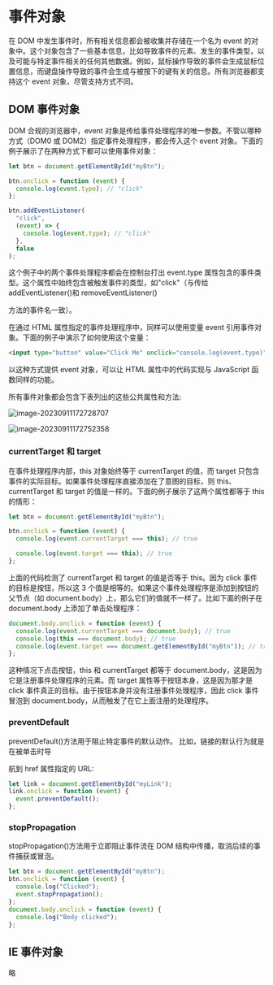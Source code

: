 # 事件对象

在 DOM 中发生事件时，所有相关信息都会被收集并存储在一个名为 event 的对象中。这个对象包含了一些基本信息，比如导致事件的元素、发生的事件类型，以及可能与特定事件相关的任何其他数据。例如，鼠标操作导致的事件会生成鼠标位置信息，而键盘操作导致的事件会生成与被按下的键有关的信息。所有浏览器都支持这个 event 对象，尽管支持方式不同。

## DOM 事件对象

DOM 合规的浏览器中，event 对象是传给事件处理程序的唯一参数。不管以哪种方式（DOM0 或 DOM2）指定事件处理程序，都会传入这个 event 对象。下面的例子展示了在两种方式下都可以使用事件对象：

```js
let btn = document.getElementById("myBtn");

btn.onclick = function (event) {
  console.log(event.type); // "click"
};

btn.addEventListener(
  "click",
  (event) => {
    console.log(event.type); // "click"
  },
  false
);
```

这个例子中的两个事件处理程序都会在控制台打出 event.type 属性包含的事件类型。这个属性中始终包含被触发事件的类型，如"click"（与传给 addEventListener()和 removeEventListener()

方法的事件名一致）。

在通过 HTML 属性指定的事件处理程序中，同样可以使用变量 event 引用事件对象。下面的例子中演示了如何使用这个变量：

```html
<input type="button" value="Click Me" onclick="console.log(event.type)" />
```

以这种方式提供 event 对象，可以让 HTML 属性中的代码实现与 JavaScript 函数同样的功能。

所有事件对象都会包含下表列出的这些公共属性和方法:

![image-20230911172728707](https://qn.huat.xyz/mac/202309111727740.png)

![image-20230911172752358](https://qn.huat.xyz/mac/202309111727374.png)

### currentTarget 和 target

在事件处理程序内部，this 对象始终等于 currentTarget 的值，而 target 只包含事件的实际目标。如果事件处理程序直接添加在了意图的目标，则 this、currentTarget 和 target 的值是一样的。下面的例子展示了这两个属性都等于 this 的情形：

```js
let btn = document.getElementById("myBtn");

btn.onclick = function (event) {
  console.log(event.currentTarget === this); // true

  console.log(event.target === this); // true
};
```

上面的代码检测了 currentTarget 和 target 的值是否等于 this。因为 click 事件的目标是按钮，所以这 3 个值是相等的。如果这个事件处理程序是添加到按钮的父节点（如 document.body）上，那么它们的值就不一样了。比如下面的例子在 document.body 上添加了单击处理程序：

```js
document.body.onclick = function (event) {
  console.log(event.currentTarget === document.body); // true
  console.log(this === document.body); // true
  console.log(event.target === document.getElementById("myBtn")); // true
};
```

这种情况下点击按钮，this 和 currentTarget 都等于 document.body，这是因为它是注册事件处理程序的元素。而 target 属性等于按钮本身，这是因为那才是 click 事件真正的目标。由于按钮本身并没有注册事件处理程序，因此 click 事件冒泡到 document.body，从而触发了在它上面注册的处理程序。

### preventDefault

preventDefault()方法用于阻止特定事件的默认动作。 比如，链接的默认行为就是在被单击时导

航到 href 属性指定的 URL:

```js
let link = document.getElementById("myLink");
link.onclick = function (event) {
  event.preventDefault();
};
```

### stopPropagation

stopPropagation()方法用于立即阻止事件流在 DOM 结构中传播，取消后续的事件捕获或冒泡。

```js
let btn = document.getElementById("myBtn");
btn.onclick = function (event) {
  console.log("Clicked");
  event.stopPropagation();
};
document.body.onclick = function (event) {
  console.log("Body clicked");
};
```

## IE 事件对象

略
